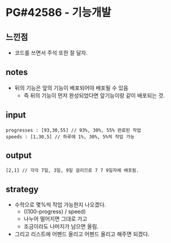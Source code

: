 # PG#42586 - 기능개발

## 느낀점
* 코드를 쓰면서 주석 또한 잘 달자.

## notes
* 뒤의 기능은 앞의 기능이 배포되어야 배포될 수 있음
  * 즉 뒤의 기능이 먼저 완성되었다면 앞기능이랑 같이 배포되는 것.

## input
```
progresses : [93,30,55] // 93%, 30%, 55% 완료된 작업
speeds : [1,30,5] // 하루에 1%, 30%, 5%씩 작업 가능
```

## output
```
[2,1] // 각각 7일, 3일, 9일 걸리므로 7 7 9일자에 배포됨.
```

## strategy
* 수학으로 몇%씩 작업 가능한지 나오겠다.
  * ((100-progress) / speed)
  * 나누어 떨어지면 그대로 가고
  * 조금이라도 나머지가 남으면 올림.
* 그리고 리스트에 어펜드 올리고 어펜드 올리고 해주면 되겠다.
